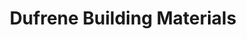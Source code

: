 ---
title: "Dufrene Building Materials"
url: /pensacola/dufrene-building-materials/
shop: hardware
---